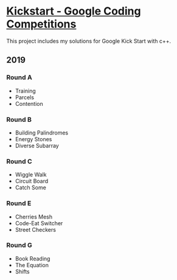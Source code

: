 # [Kickstart - Google Coding Competitions](https://codingcompetitions.withgoogle.com/kickstart/archive/2019)
This project includes my solutions for Google Kick Start with c++.

## 2019

### Round A
- Training
- Parcels
- Contention

### Round B
- Building Palindromes
- Energy Stones
- Diverse Subarray

### Round C
- Wiggle Walk
- Circuit Board
- Catch Some

### Round E
- Cherries Mesh
- Code-Eat Switcher
- Street Checkers

### Round G
- Book Reading
- The Equation
- Shifts
